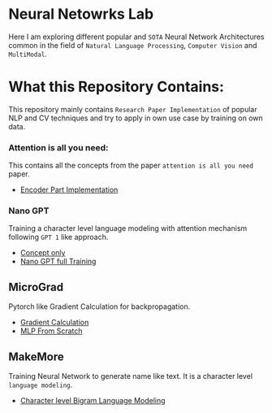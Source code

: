 # Neural Netowrks Lab

Here I am exploring different popular and `SOTA` Neural Network Architectures common in the field of `Natural Language Processing`, `Computer Vision` and `MultiModal`.

# What this Repository Contains:

This repository mainly contains `Research Paper Implementation` of popular NLP and CV techniques and try to apply in own use case by training on own data.

### Attention is all you need:

This contains all the concepts from the paper `attention is all you need` paper.

- [Encoder Part Implementation](./Attention%20is%20all%20you%20need%20paper/Encoder%20Part/Transformer%20-%20Encoder.ipynb)

### Nano GPT

Training a character level language modeling with attention mechanism following `GPT 1` like approach.

- [Concept only](./Nano%20GPT/nano-gpt-concepts.ipynb)
- [Nano GPT full Training](./Nano%20GPT/nano-gpt-training.ipynb)

## MicroGrad

Pytorch like Gradient Calculation for backpropagation.

- [Gradient Calculation](./MicroGrad/concepts/micrograd_backpropagation.ipynb)
- [MLP From Scratch](./MicroGrad/concepts/mlp_backpropagation.ipynb)

## MakeMore

Training Neural Network to generate name like text. It is a character level `language modeling`.

- [Character level Bigram Language Modeling](./MakeMore/01_Bigram_Language_Model_NN.ipynb)